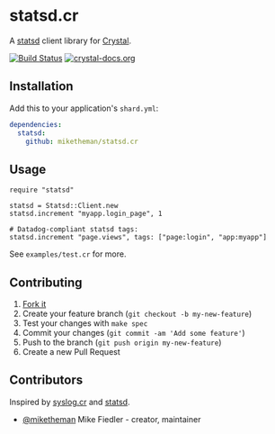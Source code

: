 # statsd.cr

A [statsd](https://github.com/etsy/statsd) client library for [Crystal](http://crystal-lang.org/).

[![Build Status](https://travis-ci.org/miketheman/statsd.cr.svg?branch=master)](https://travis-ci.org/miketheman/statsd.cr)
[![crystal-docs.org](https://crystal-docs.org/badge.svg)](https://crystal-docs.org/miketheman/statsd.cr)

## Installation

Add this to your application's `shard.yml`:

```yaml
dependencies:
  statsd:
    github: miketheman/statsd.cr
```


## Usage

```crystal
require "statsd"

statsd = Statsd::Client.new
statsd.increment "myapp.login_page", 1

# Datadog-compliant statsd tags:
statsd.increment "page.views", tags: ["page:login", "app:myapp"]
```

See `examples/test.cr` for more.


## Contributing

1. [Fork it](https://github.com/miketheman/statsd.cr/fork)
2. Create your feature branch (`git checkout -b my-new-feature`)
3. Test your changes with `make spec`
4. Commit your changes (`git commit -am 'Add some feature'`)
5. Push to the branch (`git push origin my-new-feature`)
6. Create a new Pull Request


## Contributors
Inspired by [syslog.cr](https://github.com/comandeo/syslog.cr) and [statsd](https://github.com/reinh/statsd).

- [@miketheman](https://github.com/miketheman) Mike Fiedler - creator, maintainer
